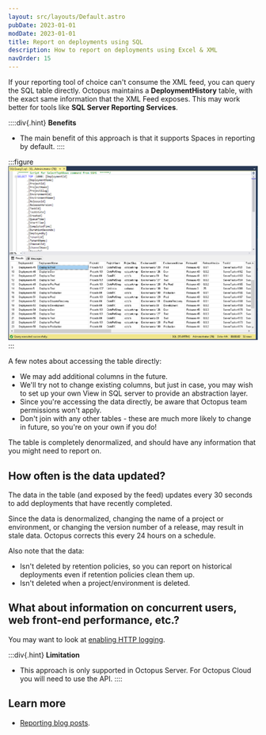 ```yaml
---
layout: src/layouts/Default.astro
pubDate: 2023-01-01
modDate: 2023-01-01
title: Report on deployments using SQL
description: How to report on deployments using Excel & XML
navOrder: 15
---
```


If your reporting tool of choice can't consume the XML feed, you can query the SQL table directly. Octopus maintains a **DeploymentHistory** table, with the exact same information that the XML Feed exposes. This may work better for tools like **SQL Server Reporting Services**.

::::div{.hint}
**Benefits**
- The main benefit of this approach is that it supports Spaces in reporting by default.
::::

:::figure
![](/docs/administration/reporting/images/sql.png "width=500")
:::

A few notes about accessing the table directly:

- We may add additional columns in the future.
- We'll try not to change existing columns, but just in case, you may wish to set up your own View in SQL server to provide an abstraction layer.
- Since you're accessing the data directly, be aware that Octopus team permissions won't apply.
- Don't join with any other tables - these are much more likely to change in future, so you're on your own if you do!

The table is completely denormalized, and should have any information that you might need to report on.

## How often is the data updated?

The data in the table (and exposed by the feed) updates every 30 seconds to add deployments that have recently completed.

Since the data is denormalized, changing the name of a project or environment, or changing the version number of a release, may result in stale data. Octopus corrects this every 24 hours on a schedule.

Also note that the data:

- Isn't deleted by retention policies, so you can report on historical deployments even if retention policies clean them up.
- Isn't deleted when a project/environment is deleted.

## What about information on concurrent users, web front-end performance, etc.?

You may want to look at [enabling HTTP logging](/docs/administration/managing-infrastructure/performance/enable-web-request-logging).

:::div{.hint}
**Limitation**
- This approach is only supported in Octopus Server. For Octopus Cloud you will need to use the API.
::::

## Learn more

- [Reporting blog posts](https://octopus.com/blog/tag/reporting).
